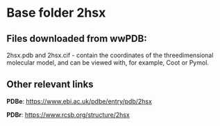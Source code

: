 # Base folder 2hsx

## Files downloaded from wwPDB:

2hsx.pdb and 2hsx.cif - contain the coordinates of the threedimensional molecular model, and can be viewed with, for example, Coot or Pymol.


## Other relevant links 
**PDBe**:  https://www.ebi.ac.uk/pdbe/entry/pdb/2hsx
 
**PDBr**: https://www.rcsb.org/structure/2hsx 
